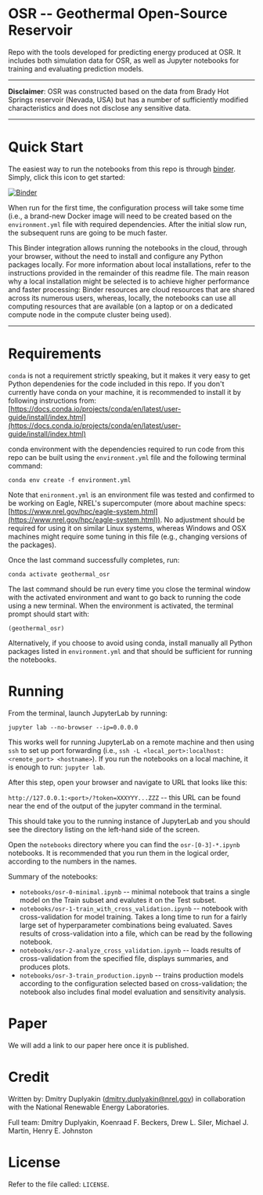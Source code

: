 # OSR -- Geothermal Open-Source Reservoir

Repo with the tools developed for predicting energy produced at OSR. 
It includes both simulation data for OSR, as well as Jupyter notebooks for training and evaluating prediction models.

---------------

**Disclaimer**: OSR was constructed based on the data from Brady Hot Springs reservoir (Nevada, USA) but has a number of sufficiently modified characteristics and does not disclose any sensitive data.

---------------

# Quick Start

The easiest way to run the notebooks from this repo is through [binder](https://mybinder.org/). Simply, click this icon to get started:

[![Binder](https://mybinder.org/badge_logo.svg)](https://mybinder.org/v2/gh/NREL/geothermal_osr/HEAD?labpath=README.md)

When run for the first time, the configuration process will take some time (i.e., a brand-new Docker image will need to be created based on the `environment.yml` file with required dependencies. After the initial slow run, the subsequent runs are going to be much faster.   

This Binder integration allows running the notebooks in the cloud, through your browser, without the need to install and configure any Python packages locally. For more information about local installations, refer to the instructions provided in the remainder of this readme file. The main reason why a local installation might be selected is to achieve higher performance and faster processing: Binder resources are cloud resources that are shared across its numerous users, whereas, locally, the notebooks can use all computing resources that are available (on a laptop or on a dedicated compute node in the compute cluster being used).    


---------------

# Requirements

`conda` is not a requirement strictly speaking, but it makes it very easy to get Python dependenies for the code included in this repo. If you don't currently have conda on your machine, it is recommended to install it by following instructions from: [https://docs.conda.io/projects/conda/en/latest/user-guide/install/index.html](https://docs.conda.io/projects/conda/en/latest/user-guide/install/index.html) 

conda environment with the dependencies required to run code from this repo can be built using the `environment.yml` file and the following terminal command:

`conda env create -f environment.yml`

Note that `enironment.yml` is an environment file was tested and confirmed to be working on Eagle, NREL's supercomputer (more about machine specs: [https://www.nrel.gov/hpc/eagle-system.html](https://www.nrel.gov/hpc/eagle-system.html)). No adjustment should be required for using it on similar Linux systems, whereas Windows and OSX machines might require some tuning in this file  (e.g., changing versions of the packages). 

Once the last command successfully completes, run:

`conda activate geothermal_osr`

The last command should be run every time you close the terminal window with the activated environment and want to go back to running the code using a new terminal. When the environment is activated, the terminal prompt should start with: 

`(geothermal_osr)`

Alternatively, if you choose to avoid using conda, install manually all Python packages listed in `environment.yml` and that should be sufficient for running the notebooks. 

# Running

From the terminal, launch JupyterLab by running: 

`jupyter lab --no-browser --ip=0.0.0.0`

This works well for running JupyterLab on a remote machine and then using `ssh` to set up port forwarding (i.e., `ssh -L <local_port>:localhost:<remote_port> <hostname>`). If you run the notebooks on a local machine, it is enough to run: `jupyter lab`.

After this step, open your browser and navigate to URL that looks like this:

`http://127.0.0.1:<port>/?token=XXXYYY...ZZZ` -- this URL can be found near the end of the output of the jupyter command in the terminal. 

This should take you to the running instance of JupyterLab and you should see the directory listing on the left-hand side of the screen.

Open the `notebooks` directory where you can find the `osr-[0-3]-*.ipynb` notebooks. It is recommended that you run them in the logical order, according to the numbers in the names.

Summary of the notebooks:
* `notebooks/osr-0-minimal.ipynb` -- minimal notebook that trains a single model on the Train subset and evalutes it on the Test subset.
* `notebooks/osr-1-train_with_cross_validation.ipynb` -- notebook with cross-validation for model training. Takes a long time to run for a fairly large set of hyperparameter combinations being evaluated. Saves results of cross-validation into a file, which can be read by the following notebook.
* `notebooks/osr-2-analyze_cross_validation.ipynb` -- loads results of cross-validation from the specified file, displays summaries, and produces plots.
* `notebooks/osr-3-train_production.ipynb` -- trains production models according to the configuration selected based on cross-validation; the notebook also includes final model evaluation and sensitivity analysis.

# Paper

We will add a link to our paper here once it is published.

# Credit

Written by: Dmitry Duplyakin (dmitry.duplyakin@nrel.gov) in collaboration with the National Renewable Energy Laboratories.

Full team: Dmitry Duplyakin, Koenraad F. Beckers, Drew L. Siler, Michael J. Martin, Henry E. Johnston

# License

Refer to the file called: `LICENSE`.
